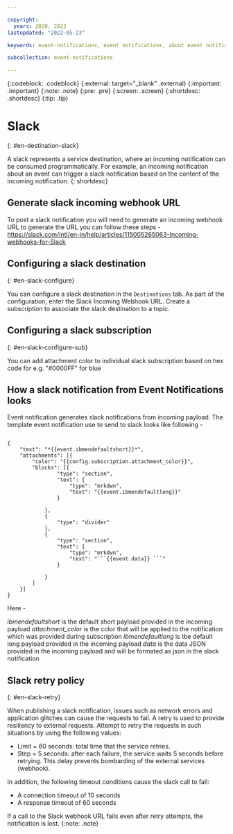```yaml
---

copyright:
  years: 2020, 2022
lastupdated: "2022-05-23"

keywords: event-notifications, event notifications, about event notifications, destinations, slack

subcollection: event-notifications

---
```


{:codeblock: .codeblock}
{:external: target="_blank" .external}
{:important: .important}
{:note: .note}
{:pre: .pre}
{:screen: .screen}
{:shortdesc: .shortdesc}
{:tip: .tip}



# Slack
{: #en-destination-slack}

A slack represents a service destination, where an incoming notification can be consumed programmatically. For example, an incoming notification about an event can trigger a slack notification based on the content of the incoming notification.
{: shortdesc}

## Generate slack incoming webhook URL 

To post a slack notification you will need to generate an incoming webhook URL to generate the URL you can follow these steps - https://slack.com/intl/en-in/help/articles/115005265063-Incoming-webhooks-for-Slack

## Configuring a slack destination
{: #en-slack-configure}

You can configure a slack destination in the `Destinations` tab. As part of the configuration, enter the Slack Incoming Webhook URL. Create a subscription to associate the slack destination to a topic.

## Configuring a slack subscription
{: #en-slack-configure-sub}

You can add attachment color to individual slack subscription based on hex code for e.g. "#0000FF" for blue 


## How a slack notification from Event Notifications looks 

Event notification generates slack notifications from incoming payload. The template event notification use to send to slack looks like following - 

```

{
	"text": "*{{event.ibmendefaultshort}}*",
	"attachments": [{
		"color": "{{config.subscription.attachment_color}}",
		"blocks": [{
				"type": "section",
				"text": {
					"type": "mrkdwn",
					"text": "{{event.ibmendefaultlong}}"
				}

			},
			{
				"type": "divider"
			},
			{
				"type": "section",
				"text": {
					"type": "mrkdwn",
					"text": "```{{event.data}} ```"
				}

			}
		]
	}]
}

```

Here - 

*ibmendefaultshort* is the default short payload provided in the incoming payload
*attachment_color* is the color that will be applied to the notification which was provided during subscription
*ibmendefaultlong* is tbe default long payload provided in the incoming payload
*data* is the data JSON provided in the incoming payload and will be formated as json in the slack notification


## Slack retry policy
{: #en-slack-retry}

When publishing a slack notification, issues such as network errors and application glitches can cause the requests to fail. A retry is used to provide resiliency to external requests. Attempt to retry the requests in such situations by using the following values:

- Limit = 60 seconds: total time that the service retries.
- Step = 5 seconds: after each failure, the service waits 5 seconds before retrying. This delay prevents bombarding of the external services (webhook).

In addition, the following timeout conditions cause the slack call to fail:

- A connection timeout of 10 seconds
- A response timeout of 60 seconds

If a call to the Slack webhook URL fails even after retry attempts, the notification is lost.
{:note: .note}

